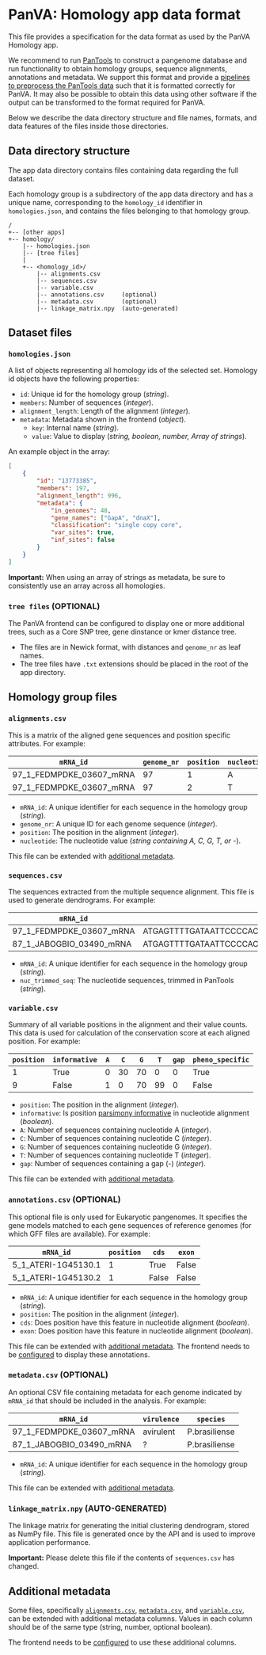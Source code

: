 # PanVA: Homology app data format <Badge type="info" text="v0.0.0" />

This file provides a specification for the data format as used by the PanVA Homology app. 

We recommend to run [PanTools](https://pantools.readthedocs.io/en/stable/) to construct a pangenome database and run functionality to obtain homology groups, sequence alignments, annotations and metadata. We support this format and provide a [pipelines to preprocess the PanTools data](https://pantools.readthedocs.io/en/update_tutorial/tutorial/tutorial_part7.html) such that it is formatted correctly for PanVA. 
It may also be possible to obtain this data using other software if the output can be transformed to the format required for PanVA.

Below we describe the data directory structure and file names, formats, and data features of the files inside those directories.

## Data directory structure 

The app data directory contains files containing data regarding the full dataset.

Each homology group is a subdirectory of the app data directory and has a unique name, corresponding to the `homology_id` identifier in `homologies.json`, and contains the files belonging to that homology group.

```
/
+-- [other apps]
+-- homology/
    |-- homologies.json
    |-- [tree files]
    |
    +-- <homology_id>/
        |-- alignments.csv
        |-- sequences.csv
        |-- variable.csv
        |-- annotations.csv     (optional)
        |-- metadata.csv        (optional)
        |-- linkage_matrix.npy  (auto-generated)
```


## Dataset files

### <a id="homologies"> </a> `homologies.json`

A list of objects representing all homology ids of the selected set. Homology id objects have the following properties:

* `id`: Unique id for the homology group (_string_).
* `members`: Number of sequences (_integer_).
* `alignment_length`: Length of the alignment (_integer_).
* `metadata`: Metadata shown in the frontend (_object_).
    * `key`: Internal name (_string_).
    * `value`: Value to display (_string, boolean, number, Array of strings_).

An example object in the array:
```json
[
    {
        "id": "13773385",
        "members": 197,
        "alignment_length": 996,
        "metadata": {
            "in_genomes": 48,
            "gene_names": ["GapA", "dnaX"],
            "classification": "single copy core",
            "var_sites": true,
            "inf_sites": false
        }
    }
]
```

**Important:** When using an array of strings as metadata, be sure to consistently use an array across all homologies.


### `tree files` (OPTIONAL)

The PanVA frontend can be configured to display one or more additional trees, such as a Core SNP tree, gene dinstance or kmer distance tree. 
- The files are in Newick format, with distances and `genome_nr` as leaf names.
- The tree files have `.txt` extensions should be placed in the root of the app directory.


## Homology group files

### <a id="alignments"> </a>`alignments.csv`

This is a matrix of the aligned gene sequences and position specific attributes. For example:

| `mRNA_id`                | `genome_nr` | `position` | `nucleotide` |
|--------------------------|-------------|------------|--------------|
| 97_1_FEDMPDKE_03607_mRNA | 97          | 1          | A            |
| 97_1_FEDMPDKE_03607_mRNA | 97          | 2          | T            |

* `mRNA_id`: A unique identifier for each sequence in the homology group (_string_).
* `genome_nr`: A unique ID for each genome sequence (_integer_).
* `position`: The position in the alignment (_integer_).
* `nucleotide`: The nucleotide value (_string containing A, C, G, T, or -_).

This file can be extended with [additional metadata](#additionalmetadata).


### `sequences.csv`

The sequences extracted from the multiple sequence alignment. This file is used to generate dendrograms. For example:

| `mRNA_id`                | `nuc_trimmed_seq`                                         |
|--------------------------|-----------------------------------------------------------|
| 97_1_FEDMPDKE_03607_mRNA | ATGAGTTTTGATAATTCCCCACAATCACGCCTGATCCTAACCATGATGGGAGCC... |
| 87_1_JABOGBIO_03490_mRNA | ATGAGTTTTGATAATTCCCCACAATCACGCCTGATCCTAACCATGATGGGAGCC... |

* `mRNA_id`: A unique identifier for each sequence in the homology group (_string_).
* `nuc_trimmed_seq`: The nucleotide sequences, trimmed in PanTools (_string_).


### <a id="variable"> </a>`variable.csv`

Summary of all variable positions in the alignment and their value counts. This data is used for calculation of the conservation score at each aligned position. For example:

| `position` | `informative` | `A` | `C` | `G` | `T` | `gap` | `pheno_specific` |
|------------|---------------|-----|-----|-----|-----|-------|------------------|
| 1          | True          | 0   | 30  | 70  | 0   | 0     | True             |
| 9          | False         | 1   | 0   | 70  | 99  | 0     | False            |

* `position`: The position in the alignment (_integer_).
* `informative`: Is position [parsimony informative](https://pantools.readthedocs.io/en/update_tutorial/analysis/msa.html) in nucleotide alignment (_boolean_). 
* `A`: Number of sequences containing nucleotide A (_integer_).
* `C`: Number of sequences containing nucleotide C (_integer_).
* `G`: Number of sequences containing nucleotide G (_integer_).
* `T`: Number of sequences containing nucleotide T (_integer_).
* `gap`: Number of sequences containing a gap (-) (_integer_).

This file can be extended with [additional metadata](#additionalmetadata).


### <a id="annotations"> </a>`annotations.csv` (OPTIONAL)

This optional file is only used for Eukaryotic pangenomes. It specifies the gene models matched to each gene sequences of reference genomes (for which GFF files are available). For example:

| `mRNA_id`           | `position` | `cds` | `exon` |
|---------------------|------------|-------|--------|
| 5_1_ATERI-1G45130.1 | 1          | True  | False  |
| 5_1_ATERI-1G45130.2 | 1          | False | False  |

* `mRNA_id`: A unique identifier for each sequence in the homology group (_string_).
* `position`: The position in the alignment (_integer_).
* `cds`: Does position have this feature in nucleotide alignment (_boolean_).
* `exon`: Does position have this feature in nucleotide alignment (_boolean_).

This file can be extended with [additional metadata](#additionalmetadata).
The frontend needs to be [configured](./config.md) to display these annotations.


### <a id="metadata"> </a>`metadata.csv` (OPTIONAL)

An optional CSV file containing metadata for each genome indicated by `mRNA_id` that should be included in the analysis. For example: 

| `mRNA_id`                | `virulence` | `species`     |
|--------------------------|-------------|---------------|
| 97_1_FEDMPDKE_03607_mRNA | avirulent   | P.brasiliense |
| 87_1_JABOGBIO_03490_mRNA | ?           | P.brasiliense |

* `mRNA_id`: A unique identifier for each sequence in the homology group (_string_).

This file can be extended with [additional metadata](#additionalmetadata).


### `linkage_matrix.npy` (AUTO-GENERATED)

The linkage matrix for generating the initial clustering dendrogram, stored as NumPy file. This file is generated once by the API and is used to improve application performance.

**Important:** Please delete this file if the contents of `sequences.csv` has changed.
 

## <a id="additionalmetadata"></a> Additional metadata  

Some files, specifically [`alignments.csv`](#alignments), [`metadata.csv`](#metadata), and [`variable.csv`](#variable), can be extended with additional metadata columns.
Values in each column should be of the same type (string, number, optional boolean).

The frontend needs to be [configured](./config.md) to use these additional columns.